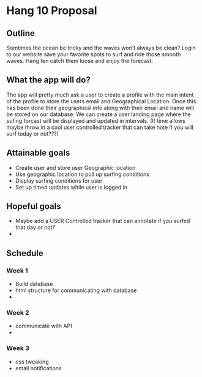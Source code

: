 # Hang 10 Proposal

## Outline
Somtimes the ocean be tricky and the waves won't always be clean? Login to our website save your favorite spots to surf and ride those smooth waves. Hang ten catch them loose and enjoy the forecast.

## What the app will do?
The app will pretty much ask a user to create a profile with the main intent of the profile to store the users email and Geographical Location. Once this has been done their geographical info along with their email and name will be stored on our database. We can create a user landing page where the sufing forcast will be displayed and updated in intervals. (If time allows maybe throw in a cool user controlled tracker that can take note if you will surf today or not???)

## Attainable goals
* Create user and store user Geographic location
* Use geographic location to pull up surfing conditions
* Display surfing conditions for user
* Set up timed updates while user is logged in

## Hopeful goals
* Maybe add a USER Controlled tracker that can annotate if you surfed that day or not?
* 

## Schedule

### Week 1

* Build database
* html structure for communicating with database
* 

### Week 2

* communicate with API
* 

### Week 3

* css tweaking
* email notifications 
